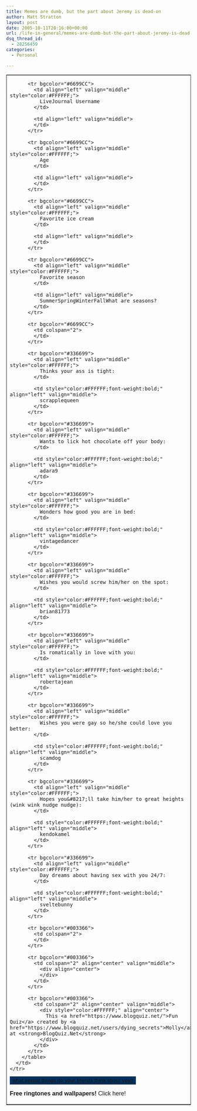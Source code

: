 ```yaml
---
title: Memes are dumb, but the part about Jeremy is dead-on
author: Matt Stratton
layout: post
date: 2005-10-11T20:16:00+00:00
url: /life-in-general/memes-are-dumb-but-the-part-about-jeremy-is-dead-on-2
dsq_thread_id:
  - 28256459
categories:
  - Personal

---
```

<div align="center" style="font-family:Tahoma, Verdana, Arial, Helvetica, sans-serif;font-size:10pt;">
  <table border="1" cellspacing="0" cellpadding="0">
    <tr>
      <td>
        <table style="font-family:Tahoma, Verdana, Arial, Helvetica, sans-serif;font-size:10pt;" border="0" cellspacing="0" cellpadding="3">
          <tr bgcolor="#003366">
            <td colspan="2" align="center" valign="middle">
              <div align="center" style="color:#FFFFFF;font-weight:bold;">
                <a href="https://www.blogquiz.net/quizzes/LiveJournal-Memes/581/what-sexual-things-do-youre-friends-think-about-you">what sexual things do your friends think about you?</a>
              </div>
            </td>
          </tr>
          
          <tr bgcolor="#6699CC">
            <td align="left" valign="middle" style="color:#FFFFFF;">
              LiveJournal Username
            </td>
            
            <td align="left" valign="middle">
            </td>
          </tr>
          
          <tr bgcolor="#6699CC">
            <td align="left" valign="middle" style="color:#FFFFFF;">
              Age
            </td>
            
            <td align="left" valign="middle">
            </td>
          </tr>
          
          <tr bgcolor="#6699CC">
            <td align="left" valign="middle" style="color:#FFFFFF;">
              Favorite ice cream
            </td>
            
            <td align="left" valign="middle">
            </td>
          </tr>
          
          <tr bgcolor="#6699CC">
            <td align="left" valign="middle" style="color:#FFFFFF;">
              Favorite season
            </td>
            
            <td align="left" valign="middle">
              SummerSpringWinterFallWhat are seasons?
            </td>
          </tr>
          
          <tr bgcolor="#6699CC">
            <td colspan="2">
            </td>
          </tr>
          
          <tr bgcolor="#336699">
            <td align="left" valign="middle" style="color:#FFFFFF;">
              Thinks your ass is tight:
            </td>
            
            <td style="color:#FFFFFF;font-weight:bold;" align="left" valign="middle">
              scrapplequeen
            </td>
          </tr>
          
          <tr bgcolor="#336699">
            <td align="left" valign="middle" style="color:#FFFFFF;">
              Wants to lick hot chocolate off your body:
            </td>
            
            <td style="color:#FFFFFF;font-weight:bold;" align="left" valign="middle">
              adara9
            </td>
          </tr>
          
          <tr bgcolor="#336699">
            <td align="left" valign="middle" style="color:#FFFFFF;">
              Wonders how good you are in bed:
            </td>
            
            <td style="color:#FFFFFF;font-weight:bold;" align="left" valign="middle">
              vintagedancer
            </td>
          </tr>
          
          <tr bgcolor="#336699">
            <td align="left" valign="middle" style="color:#FFFFFF;">
              Wishes you would screw him/her on the spot:
            </td>
            
            <td style="color:#FFFFFF;font-weight:bold;" align="left" valign="middle">
              brian81773
            </td>
          </tr>
          
          <tr bgcolor="#336699">
            <td align="left" valign="middle" style="color:#FFFFFF;">
              Is romatically in love with you:
            </td>
            
            <td style="color:#FFFFFF;font-weight:bold;" align="left" valign="middle">
              robertajean
            </td>
          </tr>
          
          <tr bgcolor="#336699">
            <td align="left" valign="middle" style="color:#FFFFFF;">
              Wishes you were gay so he/she could love you better:
            </td>
            
            <td style="color:#FFFFFF;font-weight:bold;" align="left" valign="middle">
              scamdog
            </td>
          </tr>
          
          <tr bgcolor="#336699">
            <td align="left" valign="middle" style="color:#FFFFFF;">
              Hopes you&#8217;ll take him/her to great heights (wink wink nudge nudge):
            </td>
            
            <td style="color:#FFFFFF;font-weight:bold;" align="left" valign="middle">
              kendokamel
            </td>
          </tr>
          
          <tr bgcolor="#336699">
            <td align="left" valign="middle" style="color:#FFFFFF;">
              Day dreams about having sex with you 24/7:
            </td>
            
            <td style="color:#FFFFFF;font-weight:bold;" align="left" valign="middle">
              sveltebunny
            </td>
          </tr>
          
          <tr bgcolor="#003366">
            <td colspan="2">
            </td>
          </tr>
          
          <tr bgcolor="#003366">
            <td colspan="2" align="center" valign="middle">
              <div align="center">
              </div>
            </td>
          </tr>
          
          <tr bgcolor="#003366">
            <td colspan="2" align="center" valign="middle">
              <div style="color:#FFFFFF;" align="center">
                This <a href="https://www.blogquiz.net/">Fun Quiz</a> created by <a href="https://www.blogquiz.net/users/dying_secrets">Molly</a> at <strong>BlogQuiz.Net</strong>
              </div>
            </td>
          </tr>
        </table>
      </td>
    </tr>
  </table>
  
  <p>
    <b>Free ringtones and wallpapers!</b> Click here!</div>